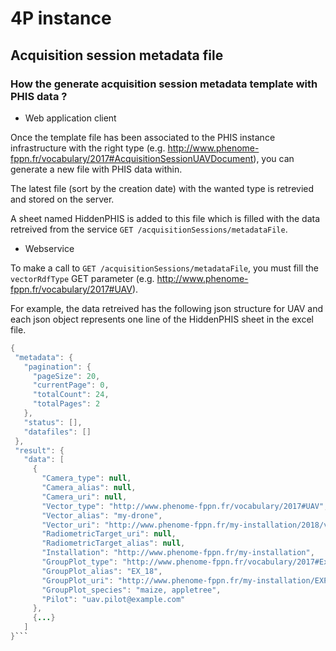 # 4P instance

##  Acquisition session metadata file

### How the generate acquisition session metadata template with PHIS data ?

- Web application client

Once the template file has been associated to the PHIS instance infrastructure with the right type (e.g. http://www.phenome-fppn.fr/vocabulary/2017#AcquisitionSessionUAVDocument), you can generate a new file with PHIS data within.

The latest file (sort by the creation date) with the wanted type is retrevied and stored on the server.

A sheet named HiddenPHIS is added to this file which is filled with the data retreived from the service `GET /acquisitionSessions/metadataFile`.

- Webservice

To make a call to `GET /acquisitionSessions/metadataFile`, you must fill the  `vectorRdfType` GET parameter (e.g. http://www.phenome-fppn.fr/vocabulary/2017#UAV).

For example, the data retreived has the following json structure for UAV and each json object represents one line of the HiddenPHIS sheet in the excel file.

```java
{
 "metadata": {
   "pagination": {
     "pageSize": 20,
     "currentPage": 0,
     "totalCount": 24,
     "totalPages": 2
   },
   "status": [],
   "datafiles": []
 },
 "result": {
   "data": [
     {
       "Camera_type": null,
       "Camera_alias": null,
       "Camera_uri": null,
       "Vector_type": "http://www.phenome-fppn.fr/vocabulary/2017#UAV",
       "Vector_alias": "my-drone",
       "Vector_uri": "http://www.phenome-fppn.fr/my-installation/2018/v1802",
       "RadiometricTarget_uri": null,
       "RadiometricTarget_alias": null,
       "Installation": "http://www.phenome-fppn.fr/my-installation",
       "GroupPlot_type": "http://www.phenome-fppn.fr/vocabulary/2017#Experiment",
       "GroupPlot_alias": "EX_18",
       "GroupPlot_uri": "http://www.phenome-fppn.fr/my-installation/EXP2018-1",
       "GroupPlot_species": "maize, appletree",
       "Pilot": "uav.pilot@example.com"
     },
     {...}
   ]
}```

